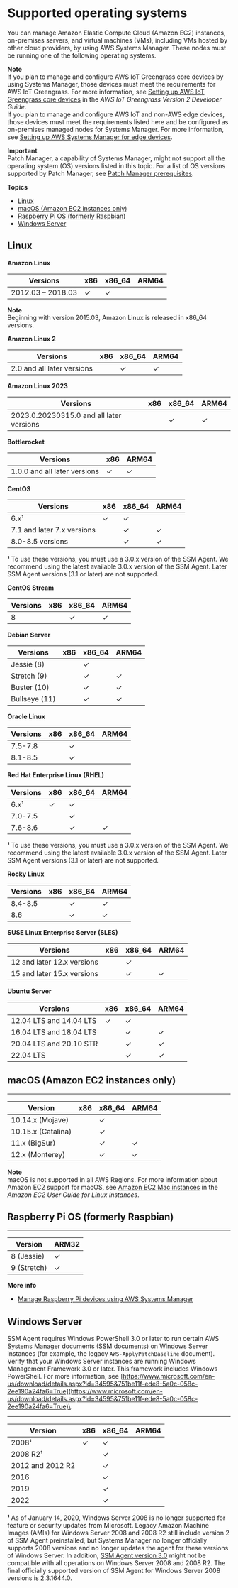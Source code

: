 # Supported operating systems<a name="prereqs-operating-systems"></a>

You can manage Amazon Elastic Compute Cloud \(Amazon EC2\) instances, on\-premises servers, and virtual machines \(VMs\), including VMs hosted by other cloud providers, by using AWS Systems Manager\. These nodes must be running one of the following operating systems\.

**Note**  
If you plan to manage and configure AWS IoT Greengrass core devices by using Systems Manager, those devices must meet the requirements for AWS IoT Greengrass\. For more information, see [Setting up AWS IoT Greengrass core devices](https://docs.aws.amazon.com/greengrass/v2/developerguide/setting-up.html) in the *AWS IoT Greengrass Version 2 Developer Guide*\.  
If you plan to manage and configure AWS IoT and non\-AWS edge devices, those devices must meet the requirements listed here and be configured as on\-premises managed nodes for Systems Manager\. For more information, see [Setting up AWS Systems Manager for edge devices](systems-manager-setting-up-edge-devices.md)\.

**Important**  
Patch Manager, a capability of Systems Manager, might not support all the operating system \(OS\) versions listed in this topic\. For a list of OS versions supported by Patch Manager, see [Patch Manager prerequisites](patch-manager-prerequisites.md)\.

**Topics**
+ [Linux](#prereqs-os-linux)
+ [macOS \(Amazon EC2 instances only\)](#prereqs-os-mac)
+ [Raspberry Pi OS \(formerly Raspbian\)](#prereqs-os-raspbian)
+ [Windows Server](#prereqs-os-windows-server)

## Linux<a name="prereqs-os-linux"></a>


**Amazon Linux**  

| Versions | x86 | x86\_64 | ARM64 | 
| --- | --- | --- | --- | 
| 2012\.03 – 2018\.03 | ✓ | ✓ |  | 

**Note**  
Beginning with version 2015\.03, Amazon Linux is released in x86\_64 versions\.


**Amazon Linux 2**  

| Versions | x86 | x86\_64 | ARM64 | 
| --- | --- | --- | --- | 
| 2\.0 and all later versions |  | ✓ | ✓ | 


**Amazon Linux 2023**  

| Versions | x86 | x86\_64 | ARM64 | 
| --- | --- | --- | --- | 
|  2023\.0\.20230315\.0 and all later versions  |  | ✓ | ✓ | 


**Bottlerocket**  

| Versions | x86 | ARM64 | 
| --- | --- | --- | 
| 1\.0\.0 and all later versions | ✓ | ✓ | 


**CentOS**  

| Versions | x86 | x86\_64 | ARM64 | 
| --- | --- | --- | --- | 
| 6\.x¹ | ✓ | ✓ |  | 
| 7\.1 and later 7\.x versions |  | ✓ | ✓ | 
| 8\.0\-8\.5 versions |  | ✓ | ✓ | 

**¹** To use these versions, you must use a 3\.0\.x version of the SSM Agent\. We recommend using the latest available 3\.0\.x version of the SSM Agent\. Later SSM Agent versions \(3\.1 or later\) are not supported\.


**CentOS Stream**  

| Versions | x86 | x86\_64 | ARM64 | 
| --- | --- | --- | --- | 
| 8 |  | ✓ | ✓ | 


**Debian Server**  

| Versions | x86 | x86\_64 | ARM64 | 
| --- | --- | --- | --- | 
| Jessie \(8\) |  | ✓ |  | 
| Stretch \(9\) |  | ✓ | ✓ | 
| Buster \(10\) |  | ✓ | ✓ | 
| Bullseye \(11\) |  | ✓ | ✓ | 


**Oracle Linux**  

| Versions | x86 | x86\_64 | ARM64 | 
| --- | --- | --- | --- | 
| 7\.5\-7\.8 |  | ✓ |  | 
| 8\.1\-8\.5 |  | ✓ |  | 


**Red Hat Enterprise Linux \(RHEL\)**  

| Versions | x86 | x86\_64 | ARM64 | 
| --- | --- | --- | --- | 
| 6\.x¹ | ✓ | ✓ |  | 
| 7\.0\-7\.5 |  | ✓ |  | 
| 7\.6\-8\.6 |  | ✓ | ✓ | 

**¹** To use these versions, you must use a 3\.0\.x version of the SSM Agent\. We recommend using the latest available 3\.0\.x version of the SSM Agent\. Later SSM Agent versions \(3\.1 or later\) are not supported\.


**Rocky Linux**  

| Versions | x86 | x86\_64 | ARM64 | 
| --- | --- | --- | --- | 
| 8\.4\-8\.5 |  | ✓ | ✓ | 
| 8\.6 |  | ✓ | ✓ | 


**SUSE Linux Enterprise Server \(SLES\)**  

| Versions | x86 | x86\_64 | ARM64 | 
| --- | --- | --- | --- | 
| 12 and later 12\.x versions |  | ✓ |  | 
| 15 and later 15\.x versions |  | ✓ | ✓ | 


**Ubuntu Server**  

| Versions | x86 | x86\_64 | ARM64 | 
| --- | --- | --- | --- | 
| 12\.04 LTS and 14\.04 LTS | ✓ | ✓ |  | 
| 16\.04 LTS and 18\.04 LTS |  | ✓ | ✓ | 
| 20\.04 LTS and 20\.10 STR |  | ✓ | ✓ | 
| 22\.04 LTS |  | ✓ | ✓ | 

## macOS \(Amazon EC2 instances only\)<a name="prereqs-os-mac"></a>


****  

| Version | x86 | x86\_64 | ARM64 | 
| --- | --- | --- | --- | 
| 10\.14\.x \(Mojave\) |  | ✓ |  | 
| 10\.15\.x \(Catalina\) |  | ✓ |  | 
| 11\.x \(BigSur\) |  | ✓ | ✓ | 
| 12\.x \(Monterey\) |  | ✓ | ✓ | 

**Note**  
macOS is not supported in all AWS Regions\. For more information about Amazon EC2 support for macOS, see [Amazon EC2 Mac instances](https://docs.aws.amazon.com/AWSEC2/latest/UserGuide/ec2-mac-instances.html) in the *Amazon EC2 User Guide for Linux Instances*\.

## Raspberry Pi OS \(formerly Raspbian\)<a name="prereqs-os-raspbian"></a>


****  

| Version | ARM32 | 
| --- | --- | 
| 8 \(Jessie\) | ✓ | 
| 9 \(Stretch\) | ✓ | 

**More info**  
+ [Manage Raspberry Pi devices using AWS Systems Manager](http://aws.amazon.com/blogs/mt/manage-raspberry-pi-devices-using-aws-systems-manager/)

## Windows Server<a name="prereqs-os-windows-server"></a>

SSM Agent requires Windows PowerShell 3\.0 or later to run certain AWS Systems Manager documents \(SSM documents\) on Windows Server instances \(for example, the legacy `AWS-ApplyPatchBaseline` document\)\. Verify that your Windows Server instances are running Windows Management Framework 3\.0 or later\. This framework includes Windows PowerShell\. For more information, see [https://www.microsoft.com/en-us/download/details.aspx?id=34595&751be11f-ede8-5a0c-058c-2ee190a24fa6=True](https://www.microsoft.com/en-us/download/details.aspx?id=34595&751be11f-ede8-5a0c-058c-2ee190a24fa6=True)\.


****  

| Version | x86 | x86\_64 | ARM64 | 
| --- | --- | --- | --- | 
| 2008¹ | ✓ | ✓ |  | 
| 2008 R2¹ |  | ✓ |  | 
| 2012 and 2012 R2 |  | ✓ |  | 
| 2016 |  | ✓ |  | 
| 2019 |  | ✓ |  | 
| 2022 |  | ✓ |  | 

**¹** As of January 14, 2020, Windows Server 2008 is no longer supported for feature or security updates from Microsoft\. Legacy Amazon Machine Images \(AMIs\) for Windows Server 2008 and 2008 R2 still include version 2 of SSM Agent preinstalled, but Systems Manager no longer officially supports 2008 versions and no longer updates the agent for these versions of Windows Server\. In addition, [SSM Agent version 3\.0](ssm-agent-v3.md) might not be compatible with all operations on Windows Server 2008 and 2008 R2\. The final officially supported version of SSM Agent for Windows Server 2008 versions is 2\.3\.1644\.0\.